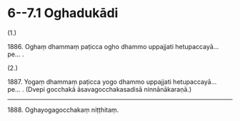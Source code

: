 

# 6--7.1 Oghadukādi



(1.)

1886\. Oghaṃ dhammaṃ paṭicca ogho dhammo uppajjati hetupaccayā…pe… .

(2.)

1887\. Yogaṃ dhammaṃ paṭicca yogo dhammo uppajjati hetupaccayā…pe… . (Dvepi gocchakā āsavagocchakasadisā ninnānākaraṇā.)

---

1888\. Oghayogagocchakaṃ niṭṭhitaṃ.





